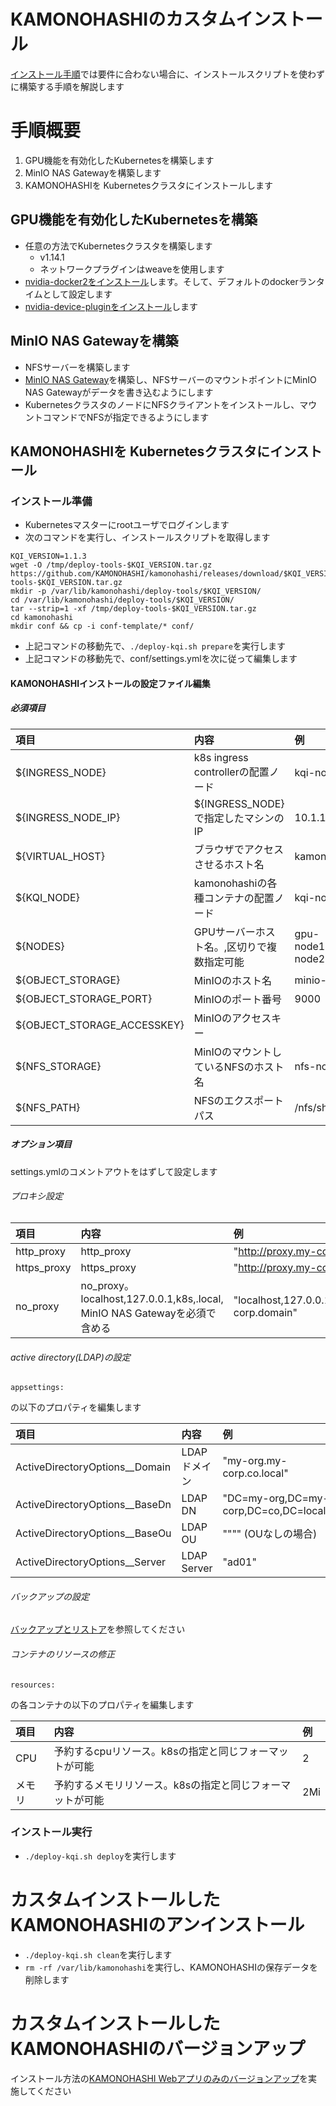 
# KAMONOHASHIのカスタムインストール

[インストール手順](/docs/install-and-update)では要件に合わない場合に、インストールスクリプトを使わずに構築する手順を解説します

# 手順概要

1. GPU機能を有効化したKubernetesを構築します
2. MinIO NAS Gatewayを構築します
3. KAMONOHASHIを Kubernetesクラスタにインストールします

## GPU機能を有効化したKubernetesを構築
* 任意の方法でKubernetesクラスタを構築します
  * v1.14.1
  * ネットワークプラグインはweaveを使用します
* [nvidia-docker2をインストール](https://github.com/NVIDIA/nvidia-docker)します。そして、デフォルトのdockerランタイムとして設定します
* [nvidia-device-pluginをインストール](https://github.com/NVIDIA/k8s-device-plugin)します

## MinIO NAS Gatewayを構築
* NFSサーバーを構築します
* [MinIO NAS Gateway](https://docs.min.io/docs/minio-gateway-for-nas.html)を構築し、NFSサーバーのマウントポイントにMinIO NAS Gatewayがデータを書き込むようにします
* KubernetesクラスタのノードにNFSクライアントをインストールし、マウントコマンドでNFSが指定できるようにします

## KAMONOHASHIを Kubernetesクラスタにインストール

### インストール準備

* Kubernetesマスターにrootユーザでログインします
* 次のコマンドを実行し、インストールスクリプトを取得します

```
KQI_VERSION=1.1.3 
wget -O /tmp/deploy-tools-$KQI_VERSION.tar.gz https://github.com/KAMONOHASHI/kamonohashi/releases/download/$KQI_VERSION/deploy-tools-$KQI_VERSION.tar.gz
mkdir -p /var/lib/kamonohashi/deploy-tools/$KQI_VERSION/
cd /var/lib/kamonohashi/deploy-tools/$KQI_VERSION/
tar --strip=1 -xf /tmp/deploy-tools-$KQI_VERSION.tar.gz
cd kamonohashi
mkdir conf && cp -i conf-template/* conf/
```

* 上記コマンドの移動先で、`./deploy-kqi.sh prepare`を実行します
* 上記コマンドの移動先で、conf/settings.ymlを次に従って編集します

#### KAMONOHASHIインストールの設定ファイル編集

##### 必須項目
|項目|内容|例|
|:---|:---|:---|
|${INGRESS_NODE}|k8s ingress controllerの配置ノード|kqi-node1|
|${INGRESS_NODE_IP}|${INGRESS_NODE}で指定したマシンのIP|10.1.1.1|
|${VIRTUAL_HOST}|ブラウザでアクセスさせるホスト名|kamonohashi.ai|
|${KQI_NODE}|kamonohashiの各種コンテナの配置ノード|kqi-node1|
|${NODES}|GPUサーバーホスト名。,区切りで複数指定可能|gpu-node1,gpu-node2|
|${OBJECT_STORAGE}|MinIOのホスト名|minio-node|
|${OBJECT_STORAGE_PORT}|MinIOのポート番号|9000|
|${OBJECT_STORAGE_ACCESSKEY}|MinIOのアクセスキー||
|${NFS_STORAGE}|MinIOのマウントしているNFSのホスト名|nfs-node|
|${NFS_PATH}|NFSのエクスポートパス|/nfs/share|

##### オプション項目
settings.ymlのコメントアウトをはずして設定します

###### プロキシ設定
|項目|内容|例|
|:---|:---|:---|
|http_proxy|http_proxy|"http://proxy.my-corp.local"|
|https_proxy|https_proxy|"http://proxy.my-corp.local"|
|no_proxy|no_proxy。localhost,127.0.0.1,k8s,.local, MinIO NAS Gatewayを必須で含める|"localhost,127.0.0.1,k8s,minio,.local,.my-corp.domain"|

###### active directory(LDAP)の設定
```
appsettings:
```
の以下のプロパティを編集します

|項目|内容|例|
|:---|:---|:---|
|ActiveDirectoryOptions__Domain|LDAPドメイン|"my-org.my-corp.co.local"|
|ActiveDirectoryOptions__BaseDn|LDAP DN|"DC=my-org,DC=my-corp,DC=co,DC=local"|
|ActiveDirectoryOptions__BaseOu|LDAP OU|"\"\"" (OUなしの場合)|
|ActiveDirectoryOptions__Server|LDAP Server|"ad01"|

###### バックアップの設定
[バックアップとリストア](/docs/how-to/infra/#バックアップとリストア)を参照してください

###### コンテナのリソースの修正
```
resources:
```
の各コンテナの以下のプロパティを編集します

|項目|内容|例|
|:---|:---|:---|
|CPU|予約するcpuリソース。k8sの指定と同じフォーマットが可能|2|
|メモリ|予約するメモリリソース。k8sの指定と同じフォーマットが可能|2Mi|

### インストール実行

* `./deploy-kqi.sh deploy`を実行します

# カスタムインストールしたKAMONOHASHIのアンインストール

* `./deploy-kqi.sh clean`を実行します
* `rm -rf /var/lib/kamonohashi`を実行し、KAMONOHASHIの保存データを削除します

# カスタムインストールしたKAMONOHASHIのバージョンアップ

インストール方法の[KAMONOHASHI Webアプリのみのバージョンアップ](/docs/install-and-update)を実施してください



